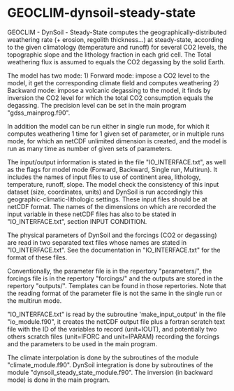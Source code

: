 # GEOCLIM-dynsoil-steady-state

GEOCLIM - DynSoil - Steady-State computes the geographically-distributed weathering rate (+ erosion, regolith thickness...) at steady-state, according to the given climatology (temperature and runoff) for several CO2 levels, the topographic slope and the lithology fraction in each grid cell.
The Total weathering flux is assumed to equals the CO2 degassing by the solid Earth.

The model has two mode:
	1) Forward mode: impose a CO2 level to the model, it get the corresponding climate field and computes weathering
	2) Backward mode: impose a volcanic degassing to the model, it finds by inversion the CO2 level for which the total CO2 consumption equals the degassing. The precision level can be set in the main program "gdss_mainprog.f90".

In addition the model can be run either in single run mode, for which it computes weathering 1 time for 1 given set of parameter, or in multiple runs mode, for which an netCDF unlimited dimension is created, and the model is run as many time as number of given sets of parameters.

The input/output information is stated in the file "IO_INTERFACE.txt", as well as the flags for model mode (Forward, Backward, Single run, Multirun).
It includes the names of input files to use of continent area, lithology, temperature, runoff, slope. The model check the consistency of this input dataset (size, coordinates, units) and DynSoil is run accordingly this geographic-climatic-lithologic settings.
These input files should be at netCDF format. The names of the dimensions on which are recorded the input variable in these netCDF files has also to be stated in "IO_INTERFACE.txt", section INPUT CONDITION.

The physical parameters of DynSoil and the forcings (CO2 or degassing) are read in two separated text files whose names are stated in "IO_INTERFACE.txt". See the documentation in "IO_INTERFACE.txt" for the format of these files.

Conventionally, the parameter file is in the repertory "parameters/", the forcings file is in the repertory "forcings/" and the outputs are stored in the repertory "outputs/". Templates can be found in those repertories. Note that the reading format of the parameter file is not the same in the single run or the multirun mode.

"IO_INTERFACE.txt" is read by the subroutine 'make_input_output' in the file "io_module.f90", it creates the netCDF output file plus a fortran scratch text file with the ID of the variables to record (unit=IOUT), and potentially two others scratch files (unit=IFORC and unit=IPARAM) recording the forcings and the parameters to be used in the main program.

The climate interpolation is done by the subroutines of the module "climate_module.f90". DynSoil integration is done by subroutines of the module "dynsoil_steady_state_module.f90". The inversion (in backward mode) is done in the main program.
